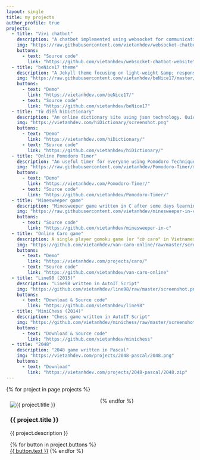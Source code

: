 ```yaml
---
layout: single
title: my projects
author_profile: true
projects:
  - title: "Vivi chatbot"
    description: "A chatbot implemented using websocket for communicating between server-client and rivescript for AI"
    img: "https://raw.githubusercontent.com/vietanhdev/websocket-chatbot-website/master/screenshot.png"
    buttons:
      - text: "Source code"
        link: "https://github.com/vietanhdev/websocket-chatbot-website"
  - title: "beNice17 theme"
    description: "A Jekyll theme focusing on light-weight &amp; responsive. Suitable for personal websites & blogs."
    img: "https://raw.githubusercontent.com/vietanhdev/beNice17/master/screenshots/beNice17_530x300.png"
    buttons:
      - text: "Demo"
        link: "https://vietanhdev.com/beNice17/"
      - text: "Source code"
        link: "https://github.com/vietanhdev/beNice17"
  - title: "Từ điển hiDictionary"
    description: "An online dictionary site using json technology. Quick search is available."
    img: "https://vietanhdev.com/hiDictionary/screenshot.png"
    buttons:
      - text: "Demo"
        link: "https://vietanhdev.com/hiDictionary/"
      - text: "Source code"
        link: "https://github.com/vietanhdev/hiDictionary/"
  - title: "Online Pomodoro Timer"
    description: "An useful timer for everyone using Pomodoro Technique to manage their time."
    img: "https://raw.githubusercontent.com/vietanhdev/Pomodoro-Timer/master/screenshot.png"
    buttons:
      - text: "Demo"
        link: "https://vietanhdev.com/Pomodoro-Timer/"
      - text: "Source code"
        link: "https://github.com/vietanhdev/Pomodoro-Timer/"
  - title: "Minesweeper game"
    description: "Minesweeper game written in C after some days learning C programming at university."
    img: "https://raw.githubusercontent.com/vietanhdev/minesweeper-in-c/master/screenshot.png"
    buttons:
      - text: "Source code"
        link: "https://github.com/vietanhdev/minesweeper-in-c"
  - title: "Online Caro game"
    description: A single player gomoku game (or "cờ caro" in Vietnamese).
    img: "https://github.com/vietanhdev/van-caro-online/raw/master/screenshot.png"
    buttons:
      - text: "Demo"
        link: "https://vietanhdev.com/projects/caro/"
      - text: "Source code"
        link: "https://github.com/vietanhdev/van-caro-online"
  - title: "Line98 (2015)"
    description: "Line98 written in AutoIT Script"
    img: "https://github.com/vietanhdev/line98/raw/master/screenshot.png"
    buttons:
      - text: "Download & Source code"
        link: "https://github.com/vietanhdev/line98"
  - title: "MiniChess (2014)"
    description: "Chess game written in AutoIT Script"
    img: "https://github.com/vietanhdev/minichess/raw/master/screenshot.png"
    buttons:
      - text: "Download & Source code"
        link: "https://github.com/vietanhdev/minichess"
  - title: "2048"
    description: "2048 game written in Pascal"
    img: "https://vietanhdev.com/projects/2048-pascal/2048.png"
    buttons:
      - text: "Download"
        link: "https://vietanhdev.com/projects/2048-pascal/2048.zip"
---
```


<style media="screen">
  .project {
    width: 50%;
    max-width: 500px;
    float: left;
    padding: 10px;
    box-sizing: border-box;
}
</style>

{% for project in page.projects %}
<div class="project">
  <div class="thumbnail">
    <img src="{{ project.img }}" alt="{{ project.title }}">
  </div>
  <div class="caption">
    <h3>{{ project.title }}</h3>
    <p>{{ project.description }}</p>
      <p>
        {% for button in project.buttons %}
        <a href="{{ button.link }}" class="btn btn-primary" role="button">{{ button.text }}</a>
        {% endfor %}
      </p>
  </div>
</div>
{% endfor %}
